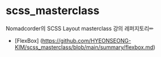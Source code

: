 # scss_masterclass
Nomadcorder의 SCSS Layout masterclass 강의 레퍼지토리✏

- [FlexBox] (https://github.com/HYEONSEONG-KIM/scss_masterclass/blob/main/summary/flexbox.md)


